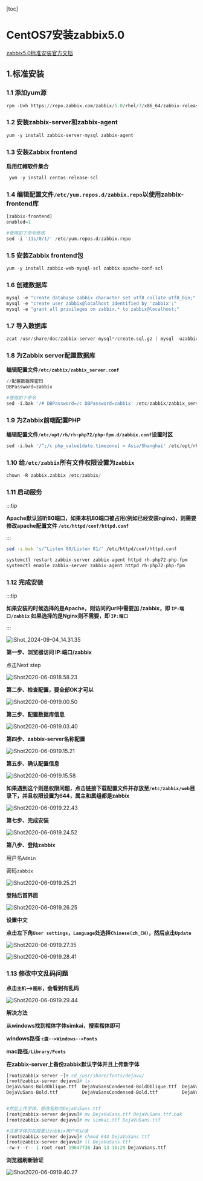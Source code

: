 [toc]



# CentOS7安装zabbix5.0

[zabbix5.0标准安装官方文档](https://www.zabbix.com/cn/download?zabbix=5.0&os_distribution=centos&os_version=7&db=mysql&ws=apache)

## 1.标准安装

### 1.1  添加yum源

```python
rpm -Uvh https://repo.zabbix.com/zabbix/5.0/rhel/7/x86_64/zabbix-release-5.0-1.el7.noarch.rpm
```



### 1.2 安装zabbix-server和zabbix-agent

```python
yum -y install zabbix-server-mysql zabbix-agent
```



### 1.3 安装Zabbix frontend

**启用红帽软件集合**

```python
 yum -y install centos-release-scl
```



### 1.4 编辑配置文件`/etc/yum.repos.d/zabbix.repo`以使用zabbix-frontend库

```python
[zabbix-frontend]
enabled=1

#使用如下命令修改
sed -i '11s/0/1/' /etc/yum.repos.d/zabbix.repo
```



### 1.5 安装Zabbix frontend包

```python
yum -y install zabbix-web-mysql-scl zabbix-apache-conf-scl
```



### 1.6 创建数据库

```python
mysql -e "create database zabbix character set utf8 collate utf8_bin;"
mysql -e "create user zabbix@localhost identified by 'zabbix';"
mysql -e "grant all privileges on zabbix.* to zabbix@localhost;"
```



### 1.7 导入数据库

```python
zcat /usr/share/doc/zabbix-server-mysql*/create.sql.gz | mysql -uzabbix -p zabbix
```



### 1.8 为Zabbix server配置数据库

**编辑配置文件`/etc/zabbix/zabbix_server.conf`**

```python
//配置数据库密码
DBPassword=zabbix

#使用如下命令
sed -i.bak '/# DBPassword=/c DBPassword=zabbix' /etc/zabbix/zabbix_server.conf
```



### 1.9 为Zabbix前端配置PHP

**编辑配置文件`/etc/opt/rh/rh-php72/php-fpm.d/zabbix.conf`设置时区**

```python
sed -i.bak '/^;/c php_value[date.timezone] = Asia/Shanghai' /etc/opt/rh/rh-php72/php-fpm.d/zabbix.conf
```



### 1.10 给`/etc/zabbix`所有文件权限设置为`zabbix`

```python
chown -R zabbix.zabbix /etc/zabbix/
```



### 1.11 启动服务

:::tip

**Apache默认监听80端口，如果本机80端口被占用(例如已经安装nginx)，则需要修改apache配置文件 `/etc/httpd/conf/httpd.conf`**

:::

```sh
sed -i.bak 's/^Listen 80/Listen 81/' /etc/httpd/conf/httpd.conf
```



```python
systemctl restart zabbix-server zabbix-agent httpd rh-php72-php-fpm
systemctl enable zabbix-server zabbix-agent httpd rh-php72-php-fpm
```



### 1.12 完成安装

:::tip

**如果安装的时候选择的是Apache，则访问的url中需要加 /zabbix，即 `IP:端口/zabbix` 如果选择的是Nginx则不需要，即 `IP:端口`**

:::

![iShot_2024-09-04_14.31.35](https://gitea.pptfz.cn/pptfz/picgo-images/raw/branch/master/img/iShot_2024-09-04_14.31.35.png)





**第一步、浏览器访问	IP:端口/zabbix**

 点击Next step

![iShot2020-06-0918.58.23](https://gitea.pptfz.cn/pptfz/picgo-images/raw/branch/master/img/iShot2020-06-0918.58.23.png)



**第二步、检查配置，要全部OK才可以**

![iShot2020-06-0919.00.50](https://gitea.pptfz.cn/pptfz/picgo-images/raw/branch/master/img/iShot2020-06-0919.03.40.png)



**第三步、配置数据库信息**

![iShot2020-06-0919.03.40](https://gitea.pptfz.cn/pptfz/picgo-images/raw/branch/master/img/iShot2020-06-0919.15.21.png)



**第四步、zabbix-server名称配置**

![iShot2020-06-0919.15.21](https://gitea.pptfz.cn/pptfz/picgo-images/raw/branch/master/img/iShot2020-06-0919.15.58.png)



**第五步、确认配置信息**

![iShot2020-06-0919.15.58](https://gitea.pptfz.cn/pptfz/picgo-images/raw/branch/master/img/iShot2020-06-0919.00.50.png)



**如果遇到这个则是权限问题，点击链接下载配置文件并存放至`/etc/zabbix/web`目录下，并且权限设置为644，属主和属组都是zabbix**

![iShot2020-06-0919.22.43](https://gitea.pptfz.cn/pptfz/picgo-images/raw/branch/master/img/iShot2020-06-0919.22.43.png)



**第七步、完成安装**

![iShot2020-06-0919.24.52](https://gitea.pptfz.cn/pptfz/picgo-images/raw/branch/master/img/iShot2020-06-0919.24.52.png)



**第八步、登陆zabbix**

用户名`Admin`

密码`zabbix`

![iShot2020-06-0919.25.21](https://gitea.pptfz.cn/pptfz/picgo-images/raw/branch/master/img/iShot2020-06-0919.25.21.png)



**登陆后首界面**

![iShot2020-06-0919.26.25](https://gitea.pptfz.cn/pptfz/picgo-images/raw/branch/master/img/iShot2020-06-0919.28.41.png)



**设置中文**

**点击左下角`User settings`，`Language`处选择`Chinese(zh_CN)`，然后点击`Update`**

![iShot2020-06-0919.27.35](https://gitea.pptfz.cn/pptfz/picgo-images/raw/branch/master/img/iShot2020-06-0919.26.25.png)



![iShot2020-06-0919.28.41](https://gitea.pptfz.cn/pptfz/picgo-images/raw/branch/master/img/iShot2020-06-0919.27.35.png)



### 1.13 修改中文乱码问题

**点击`主机`-->`图形`，会看到有乱码**

![iShot2020-06-0919.29.44](https://gitea.pptfz.cn/pptfz/picgo-images/raw/branch/master/img/iShot2020-06-0919.29.44.png)



**解决方法**

**从windows找到楷体字体simkai，搜索楷体即可**

**windows路径 `c盘-->Windows-->Fonts`**

**mac路径`/Library/Fonts`**

**在zabbix-server上备份zabbix默认字体并且上传新字体**

```python
[root@zabbix-server ~]# cd /usr/share/fonts/dejavu/
[root@zabbix-server dejavu]# ls
DejaVuSans-BoldOblique.ttf  DejaVuSansCondensed-BoldOblique.ttf  DejaVuSansCondensed-Oblique.ttf  DejaVuSans-ExtraLight.ttf  DejaVuSans.ttf
DejaVuSans-Bold.ttf         DejaVuSansCondensed-Bold.ttf         DejaVuSansCondensed.ttf          DejaVuSans-Oblique.ttf


#然后上传字体，修改名称为DejaVuSans.ttf
[root@zabbix-server dejavu]# mv DejaVuSans.ttf DejaVuSans.ttf.bak
[root@zabbix-server dejavu]# mv simkai.ttf DejaVuSans.ttf

#注意字体的权限要让zabbix用户可以读
[root@zabbix-server dejavu]# chmod 644 DejaVuSans.ttf
[root@zabbix-server dejavu]# ll DejaVuSans.ttf
-rw-r--r-- 1 root root 19647736 Jan 13 16:29 DejaVuSans.ttf
```



**浏览器刷新验证**

![iShot2020-06-0919.40.27](https://gitea.pptfz.cn/pptfz/picgo-images/raw/branch/master/img/iShot2020-06-0919.40.27.png)







